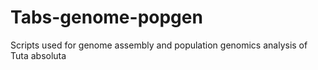 # Tabs-genome-popgen
Scripts used for genome assembly and population genomics analysis of Tuta absoluta
